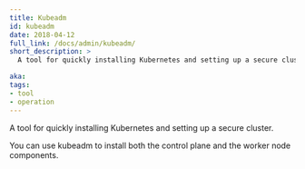 ```yaml
---
title: Kubeadm
id: kubeadm
date: 2018-04-12
full_link: /docs/admin/kubeadm/
short_description: >
  A tool for quickly installing Kubernetes and setting up a secure cluster.

aka:
tags:
- tool
- operation
---
```

 A tool for quickly installing Kubernetes and setting up a secure cluster.

<!--more-->

You can use kubeadm to install both the control plane and the worker node components.

